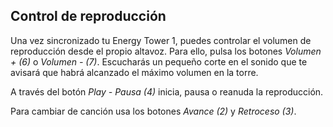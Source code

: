## Control de reproducción

Una vez sincronizado tu Energy Tower 1, puedes controlar el volumen de reproducción desde el propio altavoz. Para ello, pulsa los botones *Volumen + (6)* o *Volumen - (7)*. Escucharás un pequeño corte en el sonido que te avisará que habrá alcanzado el máximo volumen en la torre.

A través del botón *Play - Pausa (4)* inicia, pausa o reanuda la reproducción.

Para cambiar de canción usa los botones *Avance (2)* y *Retroceso (3)*.
